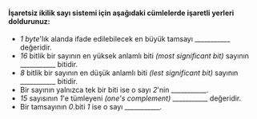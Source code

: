 #### İşaretsiz ikilik sayı sistemi için aşağıdaki cümlelerde işaretli yerleri doldurunuz:

* _1 byte_'lık alanda ifade edilebilecek en büyük tamsayı \___________  değeridir.
* _16_ bitlik bir sayının en yüksek anlamlı biti _(most significant bit)_ sayının \___________ bitidir.
* _8_ bitlik bir sayının en düşük anlamlı biti _(lest significant bit)_ sayının \___________ bitidir.
* Bir sayının yalnızca tek bir biti ise o sayı _2_'nin  \___________.
* _15_ sayısının _1_'e tümleyeni _(one's complement)_  \___________ değeridir.
* Bir tamsayının _0_.biti _1_ ise o sayı \___________.
